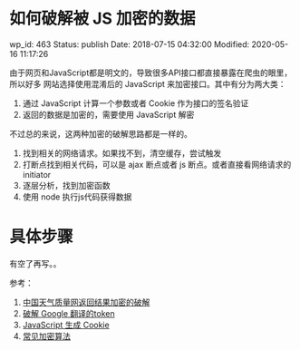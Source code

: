 # 如何破解被 JS 加密的数据


wp_id: 463
Status: publish
Date: 2018-07-15 04:32:00
Modified: 2020-05-16 11:17:26


由于网页和JavaScript都是明文的，导致很多API接口都直接暴露在爬虫的眼里，所以好多
网站选择使用混淆后的 JavaScript 来加密接口。其中有分为两大类：

1. 通过 JavaScript 计算一个参数或者 Cookie 作为接口的签名验证
2. 返回的数据是加密的，需要使用 JavaScript 解密

不过总的来说，这两种加密的破解思路都是一样的。

1. 找到相关的网络请求。如果找不到，清空缓存，尝试触发
2. 打断点找到相关代码，可以是 ajax 断点或者 js 断点。或者直接看网络请求的
   initiator
3. 逐层分析，找到加密函数
4. 使用 node 执行js代码获得数据

# 具体步骤

有空了再写。。

参考：

1. [中国天气质量网返回结果加密的破解](https://cuiqingcai.com/5024.html)
2. [破解 Google 翻译的token](https://zhuanlan.zhihu.com/p/32139007)
3. [JavaScript 生成 Cookie](https://github.com/jhao104/spider/tree/master/PyV8%E7%A0%B4%E8%A7%A3JS%E5%8A%A0%E5%AF%86Cookie)
4. [常见加密算法](http://liehu.tass.com.cn/archives/1016)